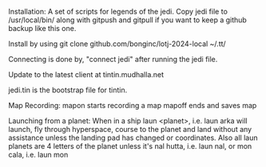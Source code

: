 Installation:
A set of scripts for legends of the jedi. Copy jedi file to /usr/local/bin/ along with gitpush and gitpull if you want to keep a github backup like this one.

Install by using git clone github.com/bonginc/lotj-2024-local ~/.tt/

Connecting is done by, "connect jedi" after running the jedi file. 

Update to the latest client at tintin.mudhalla.net

jedi.tin is the bootstrap file for tintin.

Map Recording:
mapon starts recording a map
mapoff ends and saves map


Launching from a planet:
When in a ship laun \<planet\>, i.e. laun arka will launch, fly through hyperspace, course to the planet and land without any assistance unless the landing pad has changed or coordinates. Also all laun planets are 4 letters of the planet unless it's nal hutta, i.e. laun nal, or mon cala, i.e. laun mon

